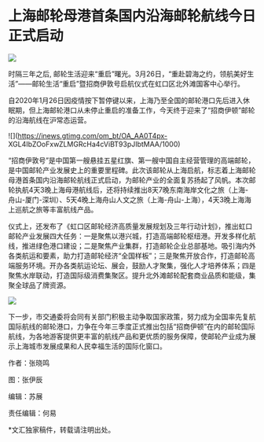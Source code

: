 # 上海邮轮母港首条国内沿海邮轮航线今日正式启动

![](https://inews.gtimg.com/om_bt/OvrAJ_M6Z3ZoAddMH4EmGNZsrxQs0C64U0d5IqkVWjNRAAA/1000)

时隔三年之后, 邮轮生活迎来“重启”曙光。3月26日，“重赴碧海之约，领航美好生活”——邮轮生活“重启”暨招商伊敦号启航仪式在虹口区北外滩国客中心举行。

自2020年1月26日因疫情按下暂停键以来，上海乃至全国的邮轮港口先后进入休眠期，但上海邮轮港口从未停止重启的准备工作，今天终于迎来了“招商伊顿”邮轮的沿海航线在沪常态运营。

![](https://inews.gtimg.com/om_bt/OA_AA0T4px-
XGL4IbZOoFxwZLMGRcHa4cViBT93pJIbtMAA/1000)

“招商伊敦号”是中国第一艘悬挂五星红旗、第一艘中国自主经营管理的高端邮轮，是中国邮轮产业发展史上的重要里程碑。此次该邮轮从上海启航，标志着上海邮轮母港首条国内沿海邮轮航线正式启动，为邮轮产业的全面复苏扬起了风帆。本次邮轮执航4天3晚上海母港航线后，还将持续推出8天7晚东南海岸文化之旅（上海-
舟山-厦门-深圳）、5天4晚上海舟山人文之旅（上海-舟山-上海），4天3晚上海海上巡航之旅等丰富航线产品。

仪式上，还发布了《虹口区邮轮经济高质量发展规划及三年行动计划》，推出虹口邮轮产业发展四大任务：一是聚焦以港兴城，打造高端邮轮枢纽港。开发多样化航线，推进绿色港口建设；二是聚焦产业集群，打造邮轮企业总部基地。吸引海内外各类航运和要素，助力打造邮轮经济“全国样板”；三是聚焦开放合作，打造邮轮高端服务环境。开办各类航运论坛、展会，鼓励人才聚集，强化人才培养体系；四是聚焦水岸联动，打造国际级消费集聚区。提升北外滩邮轮配套商业品质和能级，集聚全球品了牌资源。

![](https://inews.gtimg.com/om_bt/OHLHup7izV8VfSjEDmcH8gTttTCYx32GUJUnX9HNlLkzcAA/1000)

下一步，市交通委将会同有关部门积极主动争取国家政策，努力成为全国率先复航国际航线的邮轮港口，力争在今年三季度正式推出包括“招商伊顿”在内的邮轮国际航线，为各地游客提供更丰富的航线产品和更优质的服务保障，使邮轮产业成为展示上海城市发展成果和人民幸福生活的国际化窗口。

作者：张晓鸣

图：张伊辰

编辑：苏展

责任编辑：何易

*文汇独家稿件，转载请注明出处。

